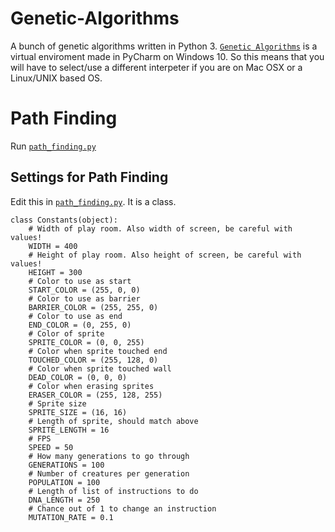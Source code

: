 # Genetic-Algorithms
A bunch of genetic algorithms written in Python 3.
[```Genetic Algorithms```](https://github.com/UnsignedArduino/Genetic-Algorithms/tree/master/Genetic%20Algorithms) is a virtual enviroment made in PyCharm on Windows 10. So this means that you will have to select/use a different interpeter if you are on Mac OSX or a Linux/UNIX based OS.
# Path Finding
Run [```path_finding.py```](https://github.com/UnsignedArduino/Genetic-Algorithms/blob/master/Genetic%20Algorithms/path_finding.py)
## Settings for Path Finding
Edit this in [```path_finding.py```](https://github.com/UnsignedArduino/Genetic-Algorithms/blob/master/Genetic%20Algorithms/path_finding.py). It is a class.
```
class Constants(object):
    # Width of play room. Also width of screen, be careful with values!
    WIDTH = 400
    # Height of play room. Also height of screen, be careful with values!
    HEIGHT = 300
    # Color to use as start
    START_COLOR = (255, 0, 0)
    # Color to use as barrier
    BARRIER_COLOR = (255, 255, 0)
    # Color to use as end
    END_COLOR = (0, 255, 0)
    # Color of sprite
    SPRITE_COLOR = (0, 0, 255)
    # Color when sprite touched end
    TOUCHED_COLOR = (255, 128, 0)
    # Color when sprite touched wall
    DEAD_COLOR = (0, 0, 0)
    # Color when erasing sprites
    ERASER_COLOR = (255, 128, 255)
    # Sprite size
    SPRITE_SIZE = (16, 16)
    # Length of sprite, should match above
    SPRITE_LENGTH = 16
    # FPS
    SPEED = 50
    # How many generations to go through
    GENERATIONS = 100
    # Number of creatures per generation
    POPULATION = 100
    # Length of list of instructions to do
    DNA_LENGTH = 250
    # Chance out of 1 to change an instruction
    MUTATION_RATE = 0.1
```
